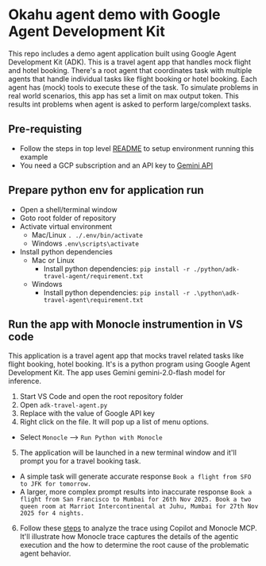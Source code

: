 # Okahu agent demo with Google Agent Development Kit
This repo includes a demo agent application built using Google Agent Development Kit (ADK).
This is a travel agent app that handles mock flight and hotel booking. There's a root agent that coordinates task with multiple agents that handle individual tasks like flight booking or hotel booking. Each agent has (mock) tools to execute these of the task. To simulate problems in real world scenarios, this app has set a limit on max output token. This results int problems when agent is asked to perform large/complext tasks.


## Pre-requisting
- Follow the steps in top level [README](../../README.md) to setup environment running this example
- You need a GCP subscription and an API key to [Gemini API](https://ai.google.dev/gemini-api/docs)

## Prepare python env for application run
- Open a shell/terminal window
- Goto root folder of repository
- Activate virtual environment
  - Mac/Linux
  ```. ./.env/bin/activate```
  - Windows
  ```.env\scripts\activate```
- Install python dependencies
  - Mac or Linux
    - Install python dependencies: ```pip install -r ./python/adk-travel-agent/requirement.txt```
  - Windows
    - Install python dependencies: ```pip install -r .\python\adk-travel-agent\requirement.txt```

## Run the app with Monocle instrumention in VS code
This application is a travel agent app that mocks travel related tasks like flight booking, hotel booking.
It's is a python program using Google Agent Development Kit. 
The app uses Gemini gemini-2.0-flash model for inference.

1. Start VS Code and open the root repository folder
2. Open `adk-travel-agent.py` 
3. Replace <GOOGLE-API-KEY> with the value of Google API key
4. Right click on the file. It will pop up a list of menu options.
  - Select `Monocle` -->  `Run Python with Monocle`
5. The application will be launched in a new terminal window and it'll prompt you for a travel booking task.
  - A simple task will generate accurate response `Book a flight from SFO to JFK for tomorrow.`
  - A larger, more complex prompt results into inaccurate response `Book a flight from San Francisco to Mumbai for 26th Nov 2025. Book a two queen room at Marriot Intercontinental at Juhu, Mumbai for 27th Nov 2025 for 4 nights.`
6. Follow these [steps](../../README.md#get-trace-summary-using-github-copilot-and-monocle-mcp) to analyze the trace using Copilot and Monocle MCP. It'll illustrate how Monocle trace captures the details of the agentic execution and the how to determine the root cause of the problematic agent behavior.
